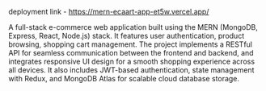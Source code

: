 deployment link - https://mern-ecaart-app-et5w.vercel.app/

A full-stack e-commerce web application built using the MERN (MongoDB, Express, React, Node.js) stack.
It features user authentication, product browsing, shopping cart management.
The project implements a RESTful API for seamless communication between the frontend and backend, and integrates responsive UI design for a smooth shopping experience across all devices.
It also includes JWT-based authentication, state management with Redux, and MongoDB Atlas for scalable cloud database storage.

